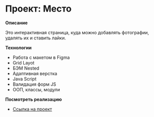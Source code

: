 # Проект: Место

**Описание**

Это интерактивная страница, куда можно добавлять фотографии, удалять их и ставить лайки.

**Технологии**

* Работа с макетом в Figma
* Grid Layot
* БЭМ Nested
* Адаптивная верстка
* Java Script
* Валидация форм JS
* ООП, классы, модули

**Посмотреть реализацию**

* [Ссылка на проект](https://daryavita.github.io/mesto/)
